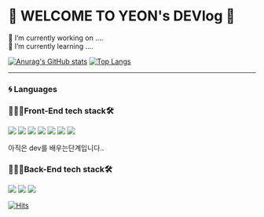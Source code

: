 <!-- ![header](https://capsule-render.vercel.app/api?type=slice&color=auto&height=250&section=header&text=capsule%20render&textBg=true&fontSize=90)
-->
# :ghost: WELCOME TO YEON's DEVlog :tada:   

🔭 I’m currently working on ....   
🌱 I’m currently learning ....
<!--
**yeonabogosipda/yeonabogosipda** is a ✨ _special_ ✨ repository because its `README.md` (this file) appears on your GitHub profile.

Here are some ideas to get you started:

- 🔭 I’m currently working on ...
- 🌱 I’m currently learning ...
- 👯 I’m looking to collaborate on ...
- 🤔 I’m looking for help with ...
- 💬 Ask me about ...
- 📫 How to reach me: ...
- 😄 Pronouns: ...
- ⚡ Fun fact: ...
-->

    
[![Anurag's GitHub stats](https://github-readme-stats.vercel.app/api?username=yeonabogosipda&show_icons=true)](https://github.com/anuraghazra/github-readme-stats)
[![Top Langs](https://github-readme-stats.vercel.app/api/top-langs/?username=yeonabogosipda&hide=html,css$langs_count=8&layout=compact)](https://github.com/anuraghazra/github-readme-stats)   
***

<!--https://simpleicons.org/-->
<!--언어설정-->
### :cyclone: Languages   
### 👩🏻‍💻Front-End tech stack:hammer_and_wrench:   
<img src="https://img.shields.io/badge/HTML5-E34F26?style=flat-square&logo=HTML5&logoColor=white"/></a>
<img src="https://img.shields.io/badge/CSS3-1572B6?style=flat-square&logo=CSS3&logoColor=white"/></a>
<img src="https://img.shields.io/badge/Sass-CC6699?style=flat-square&logo=Sass&logoColor=white"/></a>
<img src="https://img.shields.io/badge/Javascript-F7DF1E?style=flat-square&logo=Javascript&logoColor=white"/></a>
<img src="https://img.shields.io/badge/Typescript-3178C6?style=flat-square&logo=TypeScript&logoColor=white"/></a>
<img src="https://img.shields.io/badge/React-61DAFB?style=flat-square&logo=React&logoColor=white"/></a>
<img src="https://img.shields.io/badge/Vue.js-4FC08D?style=flat-square&logo=Vue.js&logoColor=white"/></a>
<!-- <img src="https://img.shields.io/badge/JSON-000000?style=flat-square&logo=JSON&logoColor=white"/></a>
<img src="https://img.shields.io/badge/C-A8B9CC?style=flat-square&logo=C&logoColor=white"/></a>
<img src="https://img.shields.io/badge/C++-00599C?style=flat-square&logo=C++&logoColor=white"/></a>
-->
아직은 dev를 배우는단계입니다.. 
### 👩🏻‍💻Back-End tech stack:hammer_and_wrench:   
<img src="https://img.shields.io/badge/PHP-777BB4?style=flat-square&logo=PHP&logoColor=white"/></a>
<img src="https://img.shields.io/badge/Python-3766AB?style=flat-square&logo=Python&logoColor=white"/></a>
<img src="https://img.shields.io/badge/CodeIgniter-EF4223?style=flat-square&logo=CodeIgniter&logoColor=white"/></a>   


[![Hits](https://hits.seeyoufarm.com/api/count/incr/badge.svg?url=https%3A%2F%2Fgithub.com%2Fyeonabogosipda&count_bg=%233D71C8&title_bg=%23555555&icon=git.svg&icon_color=%23E7E7E7&title=hits&edge_flat=false)](https://hits.seeyoufarm.com)

<!-- redis공부 -->
<!-- https://edu.goorm.io/learn/lecture/557/%ED%95%9C-%EB%88%88%EC%97%90-%EB%81%9D%EB%82%B4%EB%8A%94-node-js/lesson/174357/%EC%8B%A4%EC%8A%B5-%ED%99%98%EA%B2%BD-%EA%B5%AC%EC%B6%95-%EA%B5%AC%EB%A6%84ide
-->

